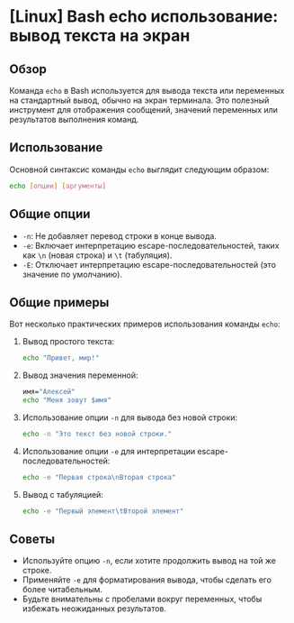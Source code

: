 # [Linux] Bash echo использование: вывод текста на экран

## Обзор
Команда `echo` в Bash используется для вывода текста или переменных на стандартный вывод, обычно на экран терминала. Это полезный инструмент для отображения сообщений, значений переменных или результатов выполнения команд.

## Использование
Основной синтаксис команды `echo` выглядит следующим образом:

```bash
echo [опции] [аргументы]
```

## Общие опции
- `-n`: Не добавляет перевод строки в конце вывода.
- `-e`: Включает интерпретацию escape-последовательностей, таких как `\n` (новая строка) и `\t` (табуляция).
- `-E`: Отключает интерпретацию escape-последовательностей (это значение по умолчанию).

## Общие примеры
Вот несколько практических примеров использования команды `echo`:

1. Вывод простого текста:
   ```bash
   echo "Привет, мир!"
   ```

2. Вывод значения переменной:
   ```bash
   имя="Алексей"
   echo "Меня зовут $имя"
   ```

3. Использование опции `-n` для вывода без новой строки:
   ```bash
   echo -n "Это текст без новой строки."
   ```

4. Использование опции `-e` для интерпретации escape-последовательностей:
   ```bash
   echo -e "Первая строка\nВторая строка"
   ```

5. Вывод с табуляцией:
   ```bash
   echo -e "Первый элемент\tВторой элемент"
   ```

## Советы
- Используйте опцию `-n`, если хотите продолжить вывод на той же строке.
- Применяйте `-e` для форматирования вывода, чтобы сделать его более читабельным.
- Будьте внимательны с пробелами вокруг переменных, чтобы избежать неожиданных результатов.
